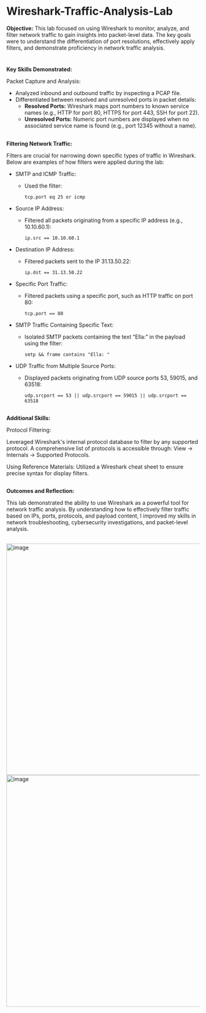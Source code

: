 # Wireshark-Traffic-Analysis-Lab


**Objective:**
This lab focused on using Wireshark to monitor, analyze, and filter network traffic to gain insights into packet-level data. The key goals were to understand the differentiation of port resolutions, effectively apply filters, and demonstrate proficiency in network traffic analysis.
#

**Key Skills Demonstrated:**


Packet Capture and Analysis:
- Analyzed inbound and outbound traffic by inspecting a PCAP file.
- Differentiated between resolved and unresolved ports in packet details:
    - **Resolved Ports:** Wireshark maps port numbers to known service names (e.g., HTTP for port 80, HTTPS for port 443, SSH for port 22).
    - **Unresolved Ports:** Numeric port numbers are displayed when no associated service name is found (e.g., port 12345 without a name).

##

**Filtering Network Traffic:**

Filters are crucial for narrowing down specific types of traffic in Wireshark. Below are examples of how filters were applied during the lab:
 
- SMTP and ICMP Traffic:
  - Used the filter:

        tcp.port eq 25 or icmp


- Source IP Address:
  - Filtered all packets originating from a specific IP address (e.g., 10.10.60.1):

        ip.src == 10.10.60.1

- Destination IP Address:
  - Filtered packets sent to the IP 31.13.50.22:

        ip.dst == 31.13.50.22

- Specific Port Traffic:
  - Filtered packets using a specific port, such as HTTP traffic on port 80:

        tcp.port == 80

- SMTP Traffic Containing Specific Text:
  - Isolated SMTP packets containing the text “Ella:” in the payload using the filter:

        smtp && frame contains "Ella: "

- UDP Traffic from Multiple Source Ports:
  - Displayed packets originating from UDP source ports 53, 59015, and 63518:

        udp.srcport == 53 || udp.srcport == 59015 || udp.srcport == 63518

## 
**Additional Skills:**

Protocol Filtering:

Leveraged Wireshark's internal protocol database to filter by any supported protocol. A comprehensive list of protocols is accessible through:
View → Internals → Supported Protocols.

Using Reference Materials:
Utilized a Wireshark cheat sheet to ensure precise syntax for display filters.

##
**Outcomes and Reflection:**

This lab demonstrated the ability to use Wireshark as a powerful tool for network traffic analysis. By understanding how to effectively filter traffic based on IPs, ports, protocols, and payload content, I improved my skills in network troubleshooting, cybersecurity investigations, and packet-level analysis.

##
<img width="604" alt="image" src="https://github.com/user-attachments/assets/30fcbe67-8b69-4014-aecb-2c5ad1df107f">

<img width="605" alt="image" src="https://github.com/user-attachments/assets/691207f0-fe08-44a5-a10a-cd5637b1a4b9">

